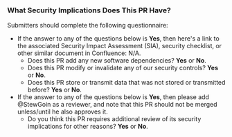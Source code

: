 ### What Security Implications Does This PR Have?

Submitters should complete the following questionnaire:

* If the answer to any of the questions below is **Yes**, then here's a link to the associated Security Impact Assessment (SIA), security checklist, or other similar document in Confluence: N/A.
    * Does this PR add any new software dependencies? **Yes** or **No**.
    * Does this PR modify or invalidate any of our security controls? **Yes** or **No**.
    * Does this PR store or transmit data that was not stored or transmitted before? **Yes** or **No**.
* If the answer to any of the questions below is **Yes**, then please add @<!-- -->StewGoin as a reviewer, and note that this PR should not be merged unless/until he also approves it.
    * Do you think this PR requires additional review of its security implications for other reasons? **Yes** or **No**. 
